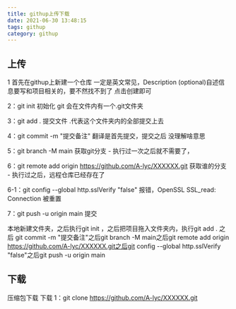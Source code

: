 ```yaml
---
title: githup上传下载
date: 2021-06-30 13:48:15
tags: githup
category: githup
---
```

## 上传
1 首先在githup上新建一个仓库
一定是英文常见，Description (optional)自述信息要写和项目相关的，要不然找不到了
点击创建即可

2：git init 初始化 git
会在文件内有一个.git文件夹

3：git add .
提交文件 .代表这个文件夹内的全部提交上去

4：git commit -m "提交备注"
翻译是首先提交，提交之后 没理解啥意思

5：git branch -M main
获取git分支 - 执行过一次之后就不需要了，

6：git remote add origin https://github.com/A-lyc/XXXXXX.git
获取谁的分支 - 执行过之后，远程仓库已经存在了

6-1：git config --global http.sslVerify "false"
报错，OpenSSL SSL_read: Connection 被重置

7：git push -u origin main
提交

本地新建文件夹，之后执行git init ，之后把项目拖入文件夹内，执行git add . 之后 git commit -m "提交备注"之后git branch -M main之后git remote add origin https://github.com/A-lyc/XXXXXX.git之后git config --global http.sslVerify "false"之后git push -u origin main


## 下载
压缩包下载
下载
1：git clone https://github.com/A-lyc/XXXXXX.git

